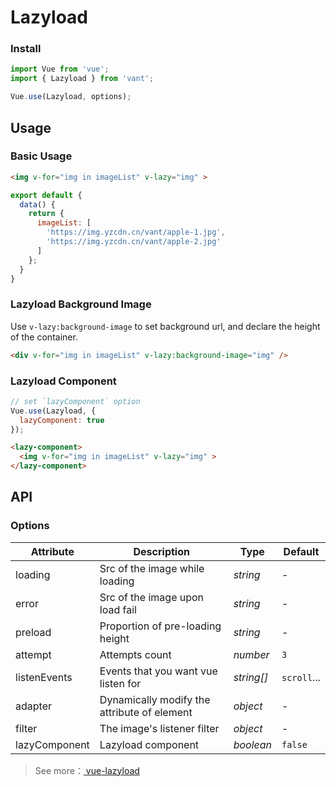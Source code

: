 # Lazyload

### Install

```js
import Vue from 'vue';
import { Lazyload } from 'vant';

Vue.use(Lazyload, options);
```

## Usage

### Basic Usage

```html
<img v-for="img in imageList" v-lazy="img" >
```

```javascript
export default {
  data() {
    return {
      imageList: [
        'https://img.yzcdn.cn/vant/apple-1.jpg',
        'https://img.yzcdn.cn/vant/apple-2.jpg'
      ]
    };
  }
}
```

### Lazyload Background Image

Use `v-lazy:background-image` to set background url, and declare the height of the container.

```html
<div v-for="img in imageList" v-lazy:background-image="img" />
```

### Lazyload Component

```js
// set `lazyComponent` option
Vue.use(Lazyload, {
  lazyComponent: true
});
```

```html
<lazy-component>
  <img v-for="img in imageList" v-lazy="img" >
</lazy-component>
```

## API

### Options

| Attribute | Description | Type | Default |
|------|------|------|------|
| loading | Src of the image while loading | *string* | - |
| error | Src of the image upon load fail | *string* | - |
| preload | Proportion of pre-loading height | *string* | - |
| attempt | Attempts count | *number* | `3` |
| listenEvents | Events that you want vue listen for | *string[]* | `scroll`... |
| adapter | Dynamically modify the attribute of element | *object* | - |
| filter | The image's listener filter | *object* | - |
| lazyComponent | Lazyload component | *boolean* | `false` |

> See more：[ vue-lazyload ](https://github.com/hilongjw/vue-lazyload)
